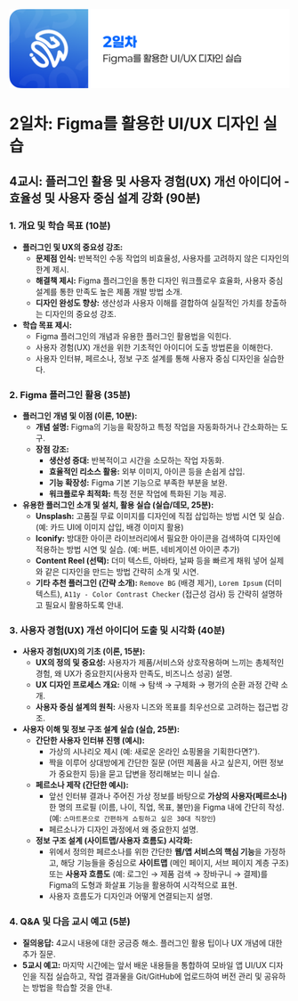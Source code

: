 <img src="./header.png" />

# 2일차: Figma를 활용한 UI/UX 디자인 실습

## 4교시: 플러그인 활용 및 사용자 경험(UX) 개선 아이디어 - 효율성 및 사용자 중심 설계 강화 (90분)

### 1. 개요 및 학습 목표 (10분)

- **플러그인 및 UX의 중요성 강조:**
  - **문제점 인식:** 반복적인 수동 작업의 비효율성, 사용자를 고려하지 않은 디자인의 한계 제시.
  - **해결책 제시:** Figma 플러그인을 통한 디자인 워크플로우 효율화, 사용자 중심 설계를 통한 만족도 높은 제품 개발 방법 소개.
  - **디자인 완성도 향상:** 생산성과 사용자 이해를 결합하여 실질적인 가치를 창출하는 디자인의 중요성 강조.
- **학습 목표 제시:**
  - Figma 플러그인의 개념과 유용한 플러그인 활용법을 익힌다.
  - 사용자 경험(UX) 개선을 위한 기초적인 아이디어 도출 방법론을 이해한다.
  - 사용자 인터뷰, 페르소나, 정보 구조 설계를 통해 사용자 중심 디자인을 실습한다.

### 2. Figma 플러그인 활용 (35분)

- **플러그인 개념 및 이점 (이론, 10분):**
  - **개념 설명:** Figma의 기능을 확장하고 특정 작업을 자동화하거나 간소화하는 도구.
  - **장점 강조:**
    - **생산성 증대:** 반복적이고 시간을 소모하는 작업 자동화.
    - **효율적인 리소스 활용:** 외부 이미지, 아이콘 등을 손쉽게 삽입.
    - **기능 확장성:** Figma 기본 기능으로 부족한 부분을 보완.
    - **워크플로우 최적화:** 특정 전문 작업에 특화된 기능 제공.
- **유용한 플러그인 소개 및 설치, 활용 실습 (실습/데모, 25분):**
  - **Unsplash:** 고품질 무료 이미지를 디자인에 직접 삽입하는 방법 시연 및 실습. (예: 카드 UI에 이미지 삽입, 배경 이미지 활용)
  - **Iconify:** 방대한 아이콘 라이브러리에서 필요한 아이콘을 검색하여 디자인에 적용하는 방법 시연 및 실습. (예: 버튼, 네비게이션 아이콘 추가)
  - **Content Reel (선택):** 더미 텍스트, 아바타, 날짜 등을 빠르게 채워 넣어 실제와 같은 디자인을 만드는 방법 간략히 소개 및 시연.
  - **기타 추천 플러그인 (간략 소개):** `Remove BG` (배경 제거), `Lorem Ipsum` (더미 텍스트), `A11y - Color Contrast Checker` (접근성 검사) 등 간략히 설명하고 필요시 활용하도록 안내.

### 3. 사용자 경험(UX) 개선 아이디어 도출 및 시각화 (40분)

- **사용자 경험(UX)의 기초 (이론, 15분):**
  - **UX의 정의 및 중요성:** 사용자가 제품/서비스와 상호작용하며 느끼는 총체적인 경험, 왜 UX가 중요한지(사용자 만족도, 비즈니스 성공) 설명.
  - **UX 디자인 프로세스 개요:** 이해 → 탐색 → 구체화 → 평가의 순환 과정 간략 소개.
  - **사용자 중심 설계의 원칙:** 사용자 니즈와 목표를 최우선으로 고려하는 접근법 강조.
- **사용자 이해 및 정보 구조 설계 실습 (실습, 25분):**
  - **간단한 사용자 인터뷰 진행 (예시):**
    - 가상의 시나리오 제시 (예: 새로운 온라인 쇼핑몰을 기획한다면?').
    - 짝을 이루어 상대방에게 간단한 질문 (어떤 제품을 사고 싶은지, 어떤 정보가 중요한지 등)을 묻고 답변을 정리해보는 미니 실습.
  - **페르소나 제작 (간단한 예시):**
    - 앞선 인터뷰 결과나 주어진 가상 정보를 바탕으로 **가상의 사용자(페르소나)** 한 명의 프로필 (이름, 나이, 직업, 목표, 불만)을 Figma 내에 간단히 작성. (예: `스마트폰으로 간편하게 쇼핑하고 싶은 30대 직장인`)
    - 페르소나가 디자인 과정에서 왜 중요한지 설명.
  - **정보 구조 설계 (사이트맵/사용자 흐름도) 시각화:**
    - 위에서 정의한 페르소나를 위한 간단한 **웹/앱 서비스의 핵심 기능**을 가정하고, 해당 기능들을 중심으로 **사이트맵** (메인 페이지, 서브 페이지 계층 구조) 또는 **사용자 흐름도** (예: 로그인 → 제품 검색 → 장바구니 → 결제)를 Figma의 도형과 화살표 기능을 활용하여 시각적으로 표현.
    - 사용자 흐름도가 디자인과 어떻게 연결되는지 설명.

### 4. Q&A 및 다음 교시 예고 (5분)

- **질의응답:** 4교시 내용에 대한 궁금증 해소. 플러그인 활용 팁이나 UX 개념에 대한 추가 질문.
- **5교시 예고:** 마지막 시간에는 앞서 배운 내용들을 통합하여 모바일 앱 UI/UX 디자인을 직접 실습하고, 작업 결과물을 Git/GitHub에 업로드하여 버전 관리 및 공유하는 방법을 학습할 것을 안내.
